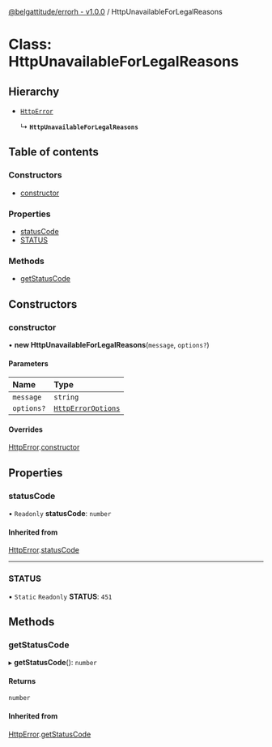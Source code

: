 [@belgattitude/errorh - v1.0.0](../README.md) / HttpUnavailableForLegalReasons

# Class: HttpUnavailableForLegalReasons

## Hierarchy

- [`HttpError`](HttpError.md)

  ↳ **`HttpUnavailableForLegalReasons`**

## Table of contents

### Constructors

- [constructor](HttpUnavailableForLegalReasons.md#constructor)

### Properties

- [statusCode](HttpUnavailableForLegalReasons.md#statuscode)
- [STATUS](HttpUnavailableForLegalReasons.md#status)

### Methods

- [getStatusCode](HttpUnavailableForLegalReasons.md#getstatuscode)

## Constructors

### constructor

• **new HttpUnavailableForLegalReasons**(`message`, `options?`)

#### Parameters

| Name       | Type                                                |
| :--------- | :-------------------------------------------------- |
| `message`  | `string`                                            |
| `options?` | [`HttpErrorOptions`](../README.md#httperroroptions) |

#### Overrides

[HttpError](HttpError.md).[constructor](HttpError.md#constructor)

## Properties

### statusCode

• `Readonly` **statusCode**: `number`

#### Inherited from

[HttpError](HttpError.md).[statusCode](HttpError.md#statuscode)

---

### STATUS

▪ `Static` `Readonly` **STATUS**: `451`

## Methods

### getStatusCode

▸ **getStatusCode**(): `number`

#### Returns

`number`

#### Inherited from

[HttpError](HttpError.md).[getStatusCode](HttpError.md#getstatuscode)
